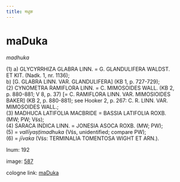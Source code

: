```yaml
---
title: मधुक
---
```


# maDuka

<i>madhuka</i>  <div n="P" />(1) a) <bot>GLYCYRRHIZA GLABRA LINN.</bot> = <bot>G. GLANDULIFERA WALDST. <div n="lb" />ET KIT.</bot> (Nadk. 1, nr. 1136); <div n="lb" />b) [<bot>G. GLABRA LINN. VAR. GLANDULIFERA</bot>] (KB 1, p. 727-729); <div n="P" />(2) <bot>CYNOMETRA RAMIFLORA LINN.</bot> = <bot>C. MIMOSOIDES WALL.</bot> (KB 2, <div n="lb" />p. 880-881; V 8, p. 37) [= <bot>C. RAMIFLORA LINN. VAR. MIMOSIOIDES <div n="lb" />BAKER</bot>] (KB 2, p. 880-881); see Hooker 2, p. 267: <bot>C. R. LINN. VAR. <div n="lb" />MIMOSOIDES WALL.</bot>; <div n="P" />(3) <bot>MADHUCA LATIFOLIA MACBRIDE</bot> = <bot>BASSIA LATIFOLIA ROXB.</bot> <div n="lb" />(MW; PW; Vśs); <div n="P" />(4) <bot>SARACA INDICA LINN.</bot> = <bot>JONESIA ASOCA ROXB.</bot> (MW; PW); <div n="P" />(5) = <i>vallīyaṣṭimadhuka</i> (Vśs, unidentified; compare PW); <div n="P" />(6) = <i>jīvaka</i> (Vśs: <bot>TERMINALIA TOMENTOSA WIGHT ET ARN.</bot>).

lnum: 192

image: [587](https://www.sanskrit-lexicon.uni-koeln.de/scans/csl-apidev/servepdf.php?dict=snp&page=587)

cologne link: [maDuka](https://sanskrit-lexicon.uni-koeln.de/scans/csl-apidev/getword.php?dict=snp&key=maDuka)

